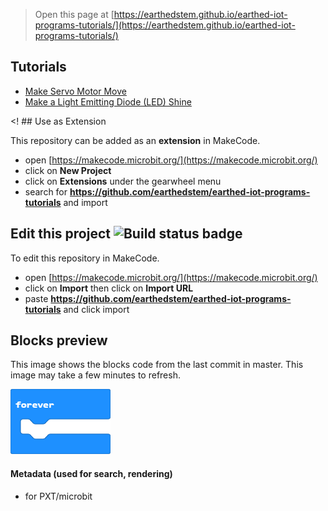 
> Open this page at [https://earthedstem.github.io/earthed-iot-programs-tutorials/](https://earthedstem.github.io/earthed-iot-programs-tutorials/)

## Tutorials

* [Make Servo Motor Move](/earthed-iot-programs-tutorials/T_Servo)
* [Make a Light Emitting Diode (LED) Shine](/earthed-iot-programs-tutorials/T_LED)

<! ## Use as Extension

This repository can be added as an **extension** in MakeCode.

* open [https://makecode.microbit.org/](https://makecode.microbit.org/)
* click on **New Project**
* click on **Extensions** under the gearwheel menu
* search for **https://github.com/earthedstem/earthed-iot-programs-tutorials** and import

## Edit this project ![Build status badge](https://github.com/earthedstem/earthed-iot-programs-tutorials/workflows/MakeCode/badge.svg)

To edit this repository in MakeCode.

* open [https://makecode.microbit.org/](https://makecode.microbit.org/)
* click on **Import** then click on **Import URL**
* paste **https://github.com/earthedstem/earthed-iot-programs-tutorials** and click import

## Blocks preview

This image shows the blocks code from the last commit in master.
This image may take a few minutes to refresh.

![A rendered view of the blocks](https://github.com/earthedstem/earthed-iot-programs-tutorials/raw/master/.github/makecode/blocks.png)
>
#### Metadata (used for search, rendering)

* for PXT/microbit
<script src="https://makecode.com/gh-pages-embed.js"></script><script>makeCodeRender("{{ site.makecode.home_url }}", "{{ site.github.owner_name }}/{{ site.github.repository_name }}");</script>
